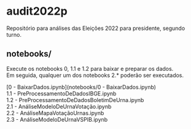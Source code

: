 # audit2022p
Repositório para análises das Eleições 2022 para presidente, segundo turno.

## notebooks/
Execute os notebooks 0, 1.1 e 1.2 para baixar e preparar os dados. <br>
Em seguida, qualquer um dos notebooks 2.* poderão ser executados. <br>

[0 - BaixarDados.ipynb](notebooks/0 - BaixarDados.ipynb) <br>
1.1 - PreProcessamentoDeDadosIBGE.ipynb <br> 
1.2 - PreProcessamentoDeDadosBoletimDeUrna.ipynb <br>
2.1 - AnáliseModeloDeUrnaVotação.ipynb <br>
2.2 - AnáliseMapaVotaçãoUrnas.ipynb <br>
2.3 - AnáliseModeloDeUrnaVSPIB.ipynb <br>

